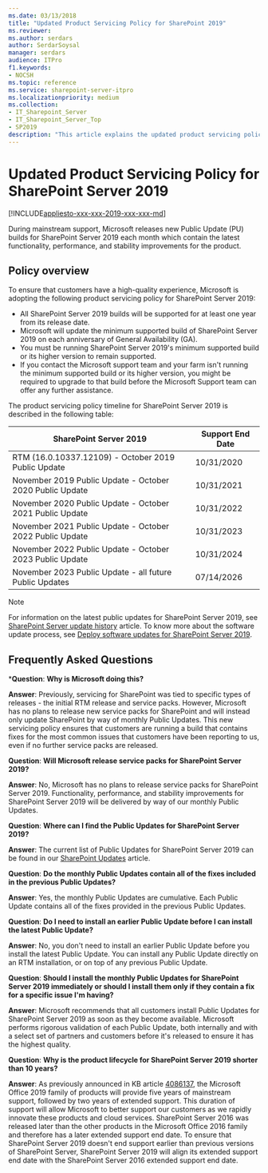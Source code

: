```yaml
---
ms.date: 03/13/2018
title: "Updated Product Servicing Policy for SharePoint 2019"
ms.reviewer:
ms.author: serdars
author: SerdarSoysal
manager: serdars
audience: ITPro
f1.keywords:
- NOCSH
ms.topic: reference
ms.service: sharepoint-server-itpro
ms.localizationpriority: medium
ms.collection:
- IT_Sharepoint_Server
- IT_Sharepoint_Server_Top
- SP2019
description: "This article explains the updated product servicing policy of SharePoint Server 2019."
---
```


# Updated Product Servicing Policy for SharePoint Server 2019

[!INCLUDE[appliesto-xxx-xxx-2019-xxx-xxx-md](../includes/appliesto-xxx-xxx-2019-xxx-xxx-md.md)]

During mainstream support, Microsoft releases new Public Update (PU) builds for SharePoint Server 2019 each month which contain the latest functionality, performance, and stability improvements for the product.

## Policy overview

To ensure that customers have a high-quality experience, Microsoft is adopting the following product servicing policy for SharePoint Server 2019:

- All SharePoint Server 2019 builds will be supported for at least one year from its release date.
- Microsoft will update the minimum supported build of SharePoint Server 2019 on each anniversary of General Availability (GA).
- You must be running SharePoint Server 2019's minimum supported build or its higher version to remain supported.
- If you contact the Microsoft support team and your farm isn't running the minimum supported build or its higher version, you might be required to upgrade to that build before the Microsoft Support team can offer any further assistance.

The product servicing policy timeline for SharePoint Server 2019 is described in the following table:

|SharePoint Server 2019|Support End Date|
|---|---|
|RTM (16.0.10337.12109) - October 2019 Public Update|10/31/2020|
|November 2019 Public Update - October 2020 Public Update|10/31/2021|
|November 2020 Public Update - October 2021 Public Update|10/31/2022|
|November 2021 Public Update - October 2022 Public Update|10/31/2023|
|November 2022 Public Update - October 2023 Public Update|10/31/2024|
|November 2023 Public Update - all future Public Updates|07/14/2026|

> [!NOTE]
> For information on the latest public updates for SharePoint Server 2019, see [SharePoint Server update history](/officeupdates/sharepoint-updates#sharepoint-2019-update-history) article. To know more about the software update process, see [Deploy software updates for SharePoint Server 2019](../upgrade-and-update/deploy-updates-for-sharepoint-server-2016.md).

## Frequently Asked Questions

 ***Question**: **Why is Microsoft doing this?**

 **Answer**: Previously, servicing for SharePoint was tied to specific types of releases - the initial RTM release and service packs. However, Microsoft has no plans to release new service packs for SharePoint and will instead only update SharePoint by way of monthly Public Updates. This new servicing policy ensures that customers are running a build that contains fixes for the most common issues that customers have been reporting to us, even if no further service packs are released.

 **Question**: **Will Microsoft release service packs for SharePoint Server 2019?**

 **Answer**: No, Microsoft has no plans to release service packs for SharePoint Server 2019. Functionality, performance, and stability improvements for SharePoint Server 2019 will be delivered by way of our monthly Public Updates.

 **Question**: **Where can I find the Public Updates for SharePoint Server 2019?**

 **Answer**: The current list of Public Updates for SharePoint Server 2019 can be found in our [SharePoint Updates](/officeupdates/sharepoint-updates) article.

 **Question**: **Do the monthly Public Updates contain all of the fixes included in the previous Public Updates?**

 **Answer**: Yes, the monthly Public Updates are cumulative. Each Public Update contains all of the fixes provided in the previous Public Updates.

 **Question**: **Do I need to install an earlier Public Update before I can install the latest Public Update?**

 **Answer**: No, you don't need to install an earlier Public Update before you install the latest Public Update. You can install any Public Update directly on an RTM installation, or on top of any previous Public Update.

 **Question**: **Should I install the monthly Public Updates for SharePoint Server 2019 immediately or should I install them only if they contain a fix for a specific issue I'm having?**

 **Answer**: Microsoft recommends that all customers install Public Updates for SharePoint Server 2019 as soon as they become available. Microsoft performs rigorous validation of each Public Update, both internally and with a select set of partners and customers before it's released to ensure it has the highest quality.

**Question**: **Why is the product lifecycle for SharePoint Server 2019 shorter than 10 years?**

**Answer**: As previously announced in KB article [4086137](https://support.microsoft.com/help/4086137/office-2019-on-premises-release-details-february-1-2018), the Microsoft Office 2019 family of products will provide five years of mainstream support, followed by two years of extended support. This duration of support will allow Microsoft to better support our customers as we rapidly innovate these products and cloud services. SharePoint Server 2016 was released later than the other products in the Microsoft Office 2016 family and therefore has a later extended support end date.  To ensure that SharePoint Server 2019 doesn't end support earlier than previous versions of SharePoint Server, SharePoint Server 2019 will align its extended support end date with the SharePoint Server 2016 extended support end date.

